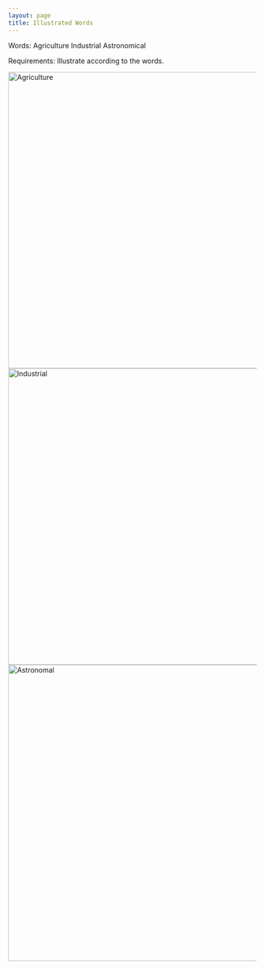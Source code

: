 ```yaml
---
layout: page
title: Illustrated Words
---
```


Words:
Agriculture
Industrial
Astronomical

Requirements:
Illustrate according to the words. 


<img src="https://farm9.staticflickr.com/8662/16648352922_4d08618ed0_b.jpg" alt="Agriculture" height="600" width="1200">



<img src="https://farm9.staticflickr.com/8578/16623433086_908a7bf4ce_b.jpg" alt="Industrial" height="600" width="1200">



<img src="https://farm9.staticflickr.com/8610/16648307162_ef97705758_b.jpg" alt="Astronomal" height="600" width="1200">
